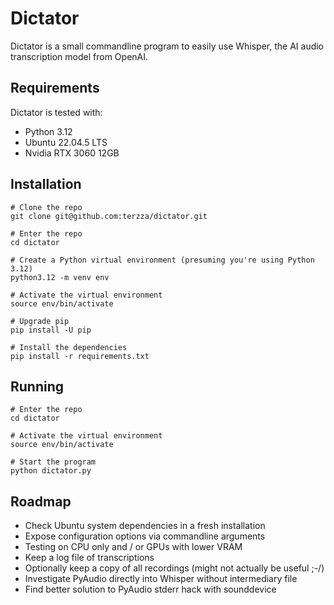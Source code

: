 # Dictator
Dictator is a small commandline program to easily use Whisper, the AI
audio transcription model from OpenAI.



## Requirements
Dictator is tested with:
* Python 3.12
* Ubuntu 22.04.5 LTS
* Nvidia RTX 3060 12GB



## Installation
```
# Clone the repo
git clone git@github.com:terzza/dictator.git

# Enter the repo
cd dictator

# Create a Python virtual environment (presuming you're using Python 3.12)
python3.12 -m venv env

# Activate the virtual environment
source env/bin/activate

# Upgrade pip
pip install -U pip

# Install the dependencies
pip install -r requirements.txt

```



## Running
```
# Enter the repo
cd dictator

# Activate the virtual environment
source env/bin/activate

# Start the program
python dictator.py
```



## Roadmap
* Check Ubuntu system dependencies in a fresh installation
* Expose configuration options via commandline arguments
* Testing on CPU only and / or GPUs with lower VRAM
* Keep a log file of transcriptions
* Optionally keep a copy of all recordings (might not actually be useful ;-/)
* Investigate PyAudio directly into Whisper without intermediary file
* Find better solution to PyAudio stderr hack with sounddevice
